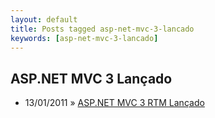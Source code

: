 ```yaml
---
layout: default
title: Posts tagged asp-net-mvc-3-lancado
keywords: [asp-net-mvc-3-lancado]
---
```

<h2 class="category">ASP.NET MVC 3 Lançado</h2>
<ul class="posts">
<li>
<p>
<span class="date">13/01/2011</span> &raquo; 
<a href="/blog/asp-net-mvc-3-rtm-lancado">ASP.NET MVC 3 RTM Lançado</a>
</p>
</li> 
</ul>
